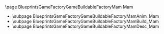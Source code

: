 \page BlueprintsGameFactoryGameBuildableFactoryMam Mam
- \subpage BlueprintsGameFactoryGameBuildableFactoryMamAnim_Mam
- \subpage BlueprintsGameFactoryGameBuildableFactoryMamBuild_Mam
- \subpage BlueprintsGameFactoryGameBuildableFactoryMamDesc_Mam
